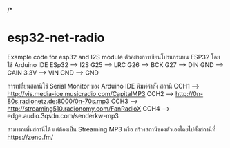 /*
# esp32-net-radio
Example code for esp32 and I2S module
ตัวอย่างการเขียนโปรแกรมบน ESP32 โดยใช้ Arduino IDE
ESp32  -->    I2S
G25    -->    LRC
G26    -->    BCK
G27    -->    DIN
GND    -->    GAIN
3.3V   -->    VIN
GND    -->    GND

การเปลี่ยนสถานีใช้ Serial Monitor ของ Arduino IDE
พิมพ์คำสั่ง    สถานี
CCH1 -->    http://vis.media-ice.musicradio.com/CapitalMP3
CCH2 -->    http://0n-80s.radionetz.de:8000/0n-70s.mp3
CCH3 -->    http://streaming510.radionomy.com/FanRadioX
CCH4 -->    edge.audio.3qsdn.com/senderkw-mp3

สามารถเพิ่มสถานีได้ แต่ต้องเป็น Streaming MP3 หรือ สร้างสถานีของตัวเองโดยไปตั้งสถานีที่
https://zeno.fm/
